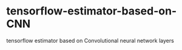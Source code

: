 # tensorflow-estimator-based-on-CNN
tensorflow  estimator based on Convolutional neural network layers
